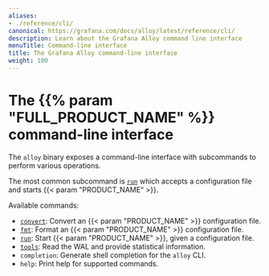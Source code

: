 ```yaml
---
aliases:
- ./reference/cli/
canonical: https://grafana.com/docs/alloy/latest/reference/cli/
description: Learn about the Grafana Alloy command line interface
menuTitle: Command-line interface
title: The Grafana Alloy command-line interface
weight: 100
---
```


# The {{% param "FULL_PRODUCT_NAME" %}} command-line interface

The `alloy` binary exposes a command-line interface with subcommands to perform various operations.

The most common subcommand is [`run`][run] which accepts a configuration file and starts {{< param "PRODUCT_NAME" >}}.

Available commands:

* [`convert`][convert]: Convert an {{< param "PRODUCT_NAME" >}} configuration file.
* [`fmt`][fmt]: Format an {{< param "PRODUCT_NAME" >}} configuration file.
* [`run`][run]: Start {{< param "PRODUCT_NAME" >}}, given a configuration file.
* [`tools`][tools]: Read the WAL and provide statistical information.
* `completion`: Generate shell completion for the `alloy` CLI.
* `help`: Print help for supported commands.

[run]: ./run/
[fmt]: ./fmt/
[convert]: ./convert/
[tools]: ./tools/
